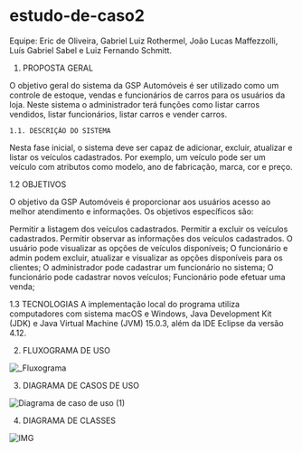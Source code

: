 # estudo-de-caso2

Equipe:
Eric de Oliveira,
Gabriel Luiz Rothermel,
João Lucas Maffezzolli,
Luís Gabriel Sabel e
Luiz Fernando Schmitt.

1. PROPOSTA GERAL

  O objetivo geral do sistema da GSP Automóveis é ser utilizado como um controle de estoque, vendas e funcionários de carros para os usuários da loja. Neste sistema o administrador terá funções como listar carros vendidos, listar funcionários, listar carros e vender carros.

	1.1. DESCRIÇÃO DO SISTEMA

  Nesta fase inicial, o sistema deve ser capaz de adicionar, excluir, atualizar e listar os veículos cadastrados. Por exemplo, um veículo pode ser um veículo com atributos como modelo, ano de fabricação, marca, cor e preço.

1.2 OBJETIVOS

  O objetivo da GSP Automóveis é proporcionar aos usuários acesso ao melhor atendimento e informações.
Os objetivos específicos são:

  Permitir a listagem dos veículos cadastrados.
  Permitir a excluir os veículos cadastrados.
  Permitir observar as informações dos veículos cadastrados.
  O usuário pode visualizar as opções de veículos disponíveis;
  O funcionário e admin podem excluir, atualizar e visualizar as opções disponíveis para os clientes;
  O administrador pode cadastrar um funcionário no sistema;
  O funcionário pode cadastrar novos veículos;
  Funcionário pode efetuar uma venda;

  1.3 TECNOLOGIAS
A implementação local do programa utiliza computadores com sistema macOS e Windows, Java Development Kit (JDK) e Java Virtual Machine (JVM) 15.0.3, além da IDE Eclipse da versão 4.12.

2. FLUXOGRAMA DE USO

![_Fluxograma](https://github.com/Luiz087/Estudo-de-Caso2/assets/84669466/cfe00c61-d769-48fe-815e-76e5c5f4580a)

3. DIAGRAMA DE CASOS DE USO

![Diagrama de caso de uso (1)](https://github.com/Luiz087/Estudo-de-Caso2/assets/84669466/28fc449c-6bf6-4769-9103-0e59bb91c5dc)


4. DIAGRAMA DE CLASSES

![IMG](https://github.com/Luiz087/Estudo-de-Caso2/assets/84669466/31bd3a31-7ca0-482c-93d3-36b8b88638d0)
